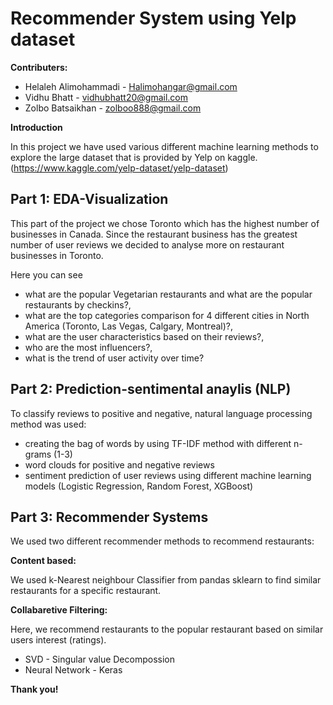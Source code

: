 # Recommender System using Yelp dataset

**Contributers:**

   - Helaleh Alimohammadi - Halimohangar@gmail.com
   - Vidhu Bhatt - vidhubhatt20@gmail.com
   - Zolbo Batsaikhan - zolboo888@gmail.com

**Introduction**

   In this project we have used various different machine learning methods to explore the large dataset that is provided by Yelp on kaggle. (https://www.kaggle.com/yelp-dataset/yelp-dataset)


## Part 1: EDA-Visualization

   This part of the project we chose Toronto which has the highest number of businesses in Canada. Since the restaurant business has the greatest number of user reviews we decided to analyse more on restaurant businesses in Toronto.

Here you can see

   * what are the popular Vegetarian restaurants and what are the popular restaurants by checkins?,
   * what are the top categories comparison for 4 different cities in North America (Toronto, Las Vegas, Calgary, Montreal)?,
   * what are the user characteristics based on their reviews?,
   * who are the most influencers?,
   * what is the trend of user activity over time?

## Part 2: Prediction-sentimental anaylis (NLP)

   To classify reviews to positive and negative, natural language processing method was used:
   
   * creating the bag of words by using TF-IDF method with different n-grams (1-3)
   * word clouds for positive and negative reviews
   * sentiment prediction of user reviews using different machine learning models (Logistic Regression, Random Forest, XGBoost)

## Part 3: Recommender Systems

   We used two different recommender methods to recommend restaurants:

   **Content based:** 
   
   We used k-Nearest neighbour Classifier from pandas sklearn to find similar restaurants for a specific restaurant.

   **Collabaretive Filtering:**
   
   Here, we recommend restaurants to the popular restaurant based on similar users interest (ratings).
   
   * SVD - Singular value Decompossion
   * Neural Network - Keras

**Thank you!**
